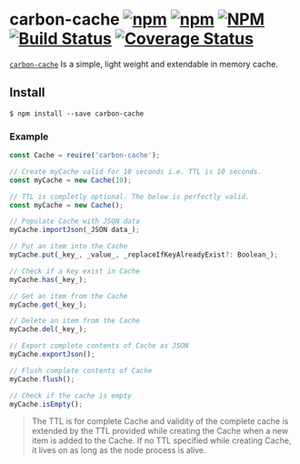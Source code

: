 # carbon-cache [![npm](https://img.shields.io/npm/v/npm.svg)](https://npm.im/carbon-cache) [![npm](https://img.shields.io/npm/v/node.svg?label=node)](https://npm.im/carbon-cache) [![NPM](https://img.shields.io/npm/l/carbon-cache.svg)](https://npm.im/carbon-cache) [![Build Status](https://travis-ci.org/AZD009/carbon-cache.svg?branch=master)](https://travis-ci.org/AZD009/carbon-cache) [![Coverage Status](https://coveralls.io/repos/github/AZD009/carbon-cache/badge.svg)](https://coveralls.io/github/AZD009/carbon-cache)

[`carbon-cache`](https://github.com/AZD009/carbon-cache) Is a simple, light weight and extendable in memory cache.

## Install

`$ npm install --save carbon-cache`

### Example

```javascript
const Cache = reuire('carbon-cache');

// Create myCache valid for 10 seconds i.e. TTL is 10 seconds.
const myCache = new Cache(10);  

// TTL is completly optional. The below is perfectly valid.
const myCache = new Cache();  

// Populate Cache with JSON data
myCache.importJson(_JSON data_);

// Put an item into the Cache
myCache.put(_key_, _value_, _replaceIfKeyAlreadyExist?: Boolean_);

// Check if a key exist in Cache
myCache.has(_key_);

// Get an item from the Cache
myCache.get(_key_);

// Delete an item from the Cache
myCache.del(_key_);

// Export complete contents of Cache as JSON
myCache.exportJson();

// Flush complete contents of Cache
myCache.flush();

// Check if the cache is empty
myCache.isEmpty();
```

>The TTL is for complete Cache and validity of the complete cache is extended by the TTL provided while creating the Cache when a new item is added to the Cache. If no TTL specified while creating Cache, it lives on as long as the node process is alive.